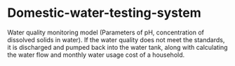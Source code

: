 # Domestic-water-testing-system
Water quality monitoring model (Parameters of pH, concentration of dissolved solids in water). If the water quality does not meet the standards, it is discharged and pumped back into the water tank, along with calculating the water flow and monthly water usage cost of a household.
